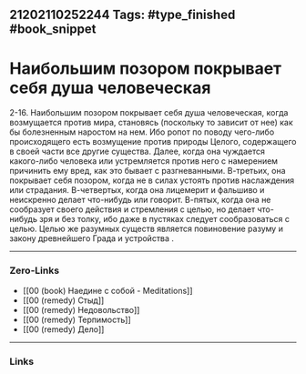 21202110252244
Tags: #type_finished #book_snippet 
---
# Наибольшим позором покрывает себя душа человеческая

 2-16. Наибольшим позором покрывает себя душа человеческая, когда возмущается против мира, становясь (поскольку то зависит от нее) как бы болезненным наростом на нем. Ибо ропот по поводу чего-либо происходящего есть возмущение против природы Целого, содержащего в своей части все другие существа. Далее, когда она чуждается какого-либо человека или устремляется против него с намерением причинить ему вред, как это бывает с разгневанными. В-третьих, она покрывает себя позором, когда не в силах устоять против наслаждения или страдания. В-четвертых, когда она лицемерит и фальшиво и неискренно делает что-нибудь или говорит. В-пятых, когда она не сообразует своего действия и стремления с целью, но делает что-нибудь зря и без толку, ибо даже в пустяках следует сообразоваться с целью. Целью же разумных существ является повиновение разуму и закону древнейшего Града и устройства  .

---
### Zero-Links
 - [[00 (book) Наедине с собой - Meditations]]
 - [[00 (remedy) Стыд]]
 - [[00 (remedy) Недовольство]]
 - [[00 (remedy) Терпимость]]
 - [[00 (remedy) Дело]]
---
### Links
